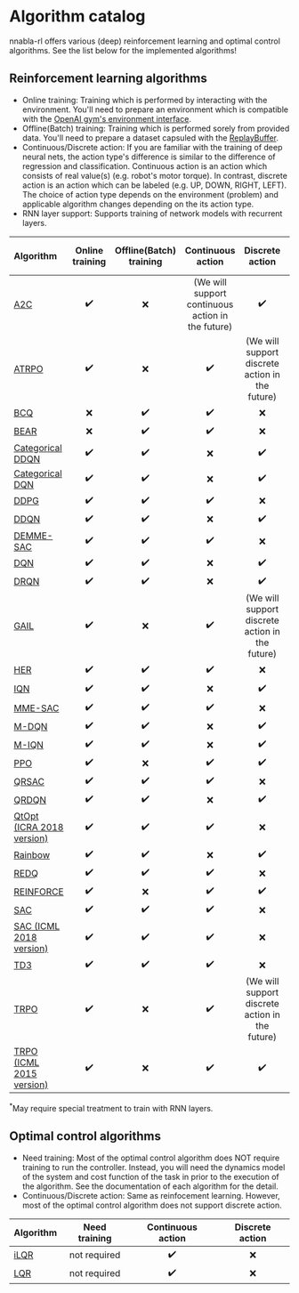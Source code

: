 # Algorithm catalog

nnabla-rl offers various (deep) reinforcement learning and optimal control algorithms. See the list below for the implemented algorithms! </br>

## Reinforcement learning algorithms

- Online training: Training which is performed by interacting with the environment. You'll need to prepare an environment which is compatible with the [OpenAI gym's environment interface](https://gym.openai.com/docs/#environments).
- Offline(Batch) training: Training which is performed sorely from provided data. You'll need to prepare a dataset capsuled with the [ReplayBuffer](../replay_buffer.py).
- Continuous/Discrete action: If you are familiar with the training of deep neural nets, the action type's difference is similar to the difference of regression and classification. Continuous action is an action which consists of real value(s) (e.g. robot's motor torque). In contrast, discrete action is an action which can be labeled (e.g. UP, DOWN, RIGHT, LEFT). The choice of action type depends on the environment (problem) and applicable algorithm changes depending on the its action type.
- RNN layer support: Supports training of network models with recurrent layers.

|Algorithm|Online training|Offline(Batch) training|Continuous action|Discrete action|RNN layer support|
|:---|:---:|:---:|:---:|:---:|:---:|
|[A2C](https://arxiv.org/abs/1602.01783)|:heavy_check_mark:|:x:|(We will support continuous action in the future)|:heavy_check_mark:|:x:|
|[ATRPO](https://arxiv.org/pdf/2106.07329)|:heavy_check_mark:|:x:|:heavy_check_mark:|(We will support discrete action in the future)|:x:|
|[BCQ](https://arxiv.org/abs/1812.02900)|:x:|:heavy_check_mark:|:heavy_check_mark:|:x:|:x:|
|[BEAR](https://arxiv.org/abs/1906.00949)|:x:|:heavy_check_mark:|:heavy_check_mark:|:x:|:x:|
|[Categorical DDQN](https://arxiv.org/abs/1710.02298)|:heavy_check_mark:|:heavy_check_mark:|:x:|:heavy_check_mark:|:heavy_check_mark:|
|[Categorical DQN](https://arxiv.org/abs/1707.06887)|:heavy_check_mark:|:heavy_check_mark:|:x:|:heavy_check_mark:|:heavy_check_mark:|
|[DDPG](https://arxiv.org/abs/1509.02971)|:heavy_check_mark:|:heavy_check_mark:|:heavy_check_mark:|:x:|:heavy_check_mark:|
|[DDQN](https://arxiv.org/abs/1509.06461)|:heavy_check_mark:|:heavy_check_mark:|:x:|:heavy_check_mark:|:heavy_check_mark:|
|[DEMME-SAC](https://arxiv.org/abs/2106.10517)|:heavy_check_mark:|:heavy_check_mark:|:heavy_check_mark:|:x:|:heavy_check_mark:|
|[DQN](https://www.nature.com/articles/nature14236)|:heavy_check_mark:|:heavy_check_mark:|:x:|:heavy_check_mark:|:heavy_check_mark:|
|[DRQN](https://arxiv.org/abs/1507.06527)|:heavy_check_mark:|:heavy_check_mark:|:x:|:heavy_check_mark:|:heavy_check_mark:|
|[GAIL](https://arxiv.org/abs/1606.03476)|:heavy_check_mark:|:x:|:heavy_check_mark:|(We will support discrete action in the future)|:x:|
|[HER](https://arxiv.org/abs/1707.06347)|:heavy_check_mark:|:heavy_check_mark:|:heavy_check_mark:|:x:|:heavy_check_mark:|
|[IQN](https://arxiv.org/abs/1806.06923)|:heavy_check_mark:|:heavy_check_mark:|:x:|:heavy_check_mark:|:heavy_check_mark:<sup>*</sup>|
|[MME-SAC](https://arxiv.org/abs/2106.10517)|:heavy_check_mark:|:heavy_check_mark:|:heavy_check_mark:|:x:|:heavy_check_mark:|
|[M-DQN](https://proceedings.neurips.cc/paper/2020/file/2c6a0bae0f071cbbf0bb3d5b11d90a82-Paper.pdf)|:heavy_check_mark:|:heavy_check_mark:|:x:|:heavy_check_mark:|:heavy_check_mark:|
|[M-IQN](https://proceedings.neurips.cc/paper/2020/file/2c6a0bae0f071cbbf0bb3d5b11d90a82-Paper.pdf)|:heavy_check_mark:|:heavy_check_mark:|:x:|:heavy_check_mark:|:heavy_check_mark:|
|[PPO](https://arxiv.org/abs/1707.06347)|:heavy_check_mark:|:x:|:heavy_check_mark:|:heavy_check_mark:|:x:|
|[QRSAC](https://www.nature.com/articles/s41586-021-04357-7)|:heavy_check_mark:|:heavy_check_mark:|:heavy_check_mark:|:x:|:heavy_check_mark:|
|[QRDQN](https://arxiv.org/abs/1710.10044)|:heavy_check_mark:|:heavy_check_mark:|:x:|:heavy_check_mark:|:x:|:heavy_check_mark:|
|[QtOpt (ICRA 2018 version)](https://arxiv.org/pdf/1802.10264)|:heavy_check_mark:|:heavy_check_mark:|:heavy_check_mark:|:x:|:heavy_check_mark:|
|[Rainbow](https://arxiv.org/abs/1710.02298)|:heavy_check_mark:|:heavy_check_mark:|:x:|:heavy_check_mark:|:heavy_check_mark:|
|[REDQ](https://arxiv.org/abs/2101.05982)|:heavy_check_mark:|:heavy_check_mark:|:heavy_check_mark:|:x:|:heavy_check_mark:|
|[REINFORCE](https://link.springer.com/content/pdf/10.1007/BF00992696.pdf)|:heavy_check_mark:|:x:|:heavy_check_mark:|:heavy_check_mark:|:x:|
|[SAC](https://arxiv.org/abs/1812.05905)|:heavy_check_mark:|:heavy_check_mark:|:heavy_check_mark:|:x:|:heavy_check_mark:|
|[SAC (ICML 2018 version)](https://arxiv.org/abs/1801.01290)|:heavy_check_mark:|:heavy_check_mark:|:heavy_check_mark:|:x:|:heavy_check_mark:|
|[TD3](https://arxiv.org/abs/1802.09477)|:heavy_check_mark:|:heavy_check_mark:|:heavy_check_mark:|:x:|:heavy_check_mark:|
|[TRPO](https://arxiv.org/abs/1502.05477)|:heavy_check_mark:|:x:|:heavy_check_mark:|(We will support discrete action in the future)|:x:|
|[TRPO (ICML 2015 version)](https://arxiv.org/abs/1502.05477)|:heavy_check_mark:|:x:|:heavy_check_mark:|:heavy_check_mark:|:x:|

<sup>*</sup>May require special treatment to train with RNN layers.

## Optimal control algorithms

- Need training: Most of the optimal control algorithm does NOT require training to run the controller. Instead, you will need the dynamics model of the system and cost function of the task in prior to the execution of the algorithm. See the documentation of each algorithm for the detail.
- Continuous/Discrete action: Same as reinfocement learning. However, most of the optimal control algorithm does not support discrete action.

|Algorithm|Need training|Continuous action|Discrete action|
|:---|:---:|:---:|:---:|
|[iLQR](https://homes.cs.washington.edu/~todorov/papers/TassaIROS12.pdf)|not required|:heavy_check_mark:|:x:|
|[LQR](https://en.wikipedia.org/wiki/Linear%E2%80%93quadratic_regulator)|not required|:heavy_check_mark:|:x:|

